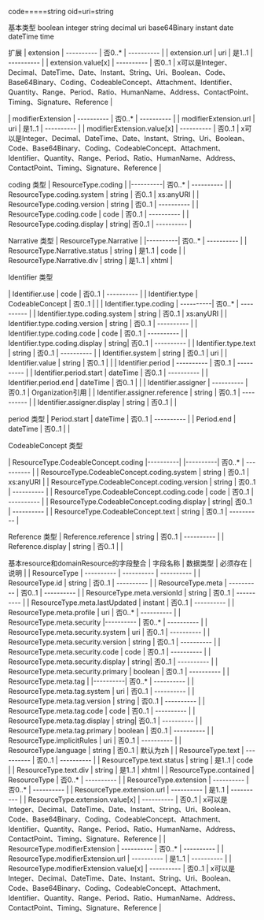 
code=====string
oid=uri=string



基本类型
boolean
integer
string
decimal
uri
base64Binary
instant
date
dateTime
time

扩展
| extension | ---------- | 否0..* | ---------- |
| extension.url | uri | 是1..1 | ---------- |
| extension.value[x] | ---------- | 否0..1 | x可以是Integer、Decimal、DateTime、Date、Instant、String、Uri、Boolean、Code、Base64Binary、Coding、CodeableConcept、Attachment、Identifier、Quantity、Range、Period、Ratio、HumanName、Address、ContactPoint、Timing、Signature、Reference |

| modifierExtension | ---------- | 否0..* | ---------- |
| modifierExtension.url | uri | 是1..1 | ---------- |
| modifierExtension.value[x] | ---------- | 否0..1 | x可以是Integer、Decimal、DateTime、Date、Instant、String、Uri、Boolean、Code、Base64Binary、Coding、CodeableConcept、Attachment、Identifier、Quantity、Range、Period、Ratio、HumanName、Address、ContactPoint、Timing、Signature、Reference |



coding 类型
| ResourceType.coding | |----------| 否0..* | ---------- |
| ResourceType.coding.system | string | 否0..1 | xs:anyURI |
| ResourceType.coding.version | string | 否0..1 | ---------- |
| ResourceType.coding.code | code | 否0..1 | ---------- |
| ResourceType.coding.display | string| 否0..1 | ---------- |

Narrative 类型
| ResourceType.Narrative | |----------| 否0..* | ---------- |
| ResourceType.Narrative.status | string | 是1..1 | code |
| ResourceType.Narrative.div | string | 是1..1 | xhtml |

Identifier 类型

| Identifier.use | code | 否0..1 | ---------- |
| Identifier.type | CodeableConcept | 否0..1 |  |
| Identifier.type.coding | ----------| 否0..* | ---------- |
| Identifier.type.coding.system | string | 否0..1 | xs:anyURI |
| Identifier.type.coding.version | string | 否0..1 | ---------- |
| Identifier.type.coding.code | code | 否0..1 | ---------- |
| Identifier.type.coding.display | string| 否0..1 | ---------- |
| Identifier.type.text | string | 否0..1 | ---------- |
| Identifier.system | string  | 否0..1 | uri |
| Identifier.value | string | 否0..1 |  |
| Identifier.period | ---------- | 否0..1 | ---------- |
| Identifier.period.start | dateTime | 否0..1 | ---------- |
| Identifier.period.end | dateTime | 否0..1 |  |
| Identifier.assigner | ---------- | 否0..1 | Organization引用 |
| Identifier.assigner.reference | string | 否0..1 | ---------- |
| Identifier.assigner.display | string | 否0..1 |  |

period 类型
|  Period.start | dateTime | 否0..1 | ---------- |
|  Period.end | dateTime | 否0..1 |  |

CodeableConcept 类型

| ResourceType.CodeableConcept.coding |----------| |----------| 否0..* | ---------- |
| ResourceType.CodeableConcept.coding.system | string | 否0..1 | xs:anyURI |
| ResourceType.CodeableConcept.coding.version | string | 否0..1 | ---------- |
| ResourceType.CodeableConcept.coding.code | code | 否0..1 | ---------- |
| ResourceType.CodeableConcept.coding.display | string| 否0..1 | ---------- |
| ResourceType.CodeableConcept.text | string | 否0..1 | ---------- |

Reference 类型
| Reference.reference | string | 否0..1 | ---------- |
| Reference.display | string | 否0..1 |  |


基本resource和domainResource的字段整合
| 字段名称 | 数据类型 | 必须存在 | 说明 |
| ResourceType | ---------- | ---------- | ---------- |
| ResourceType.id | string | 否0..1 | ---------- |
| ResourceType.meta | ---------- | 否0..1 | ---------- |
| ResourceType.meta.versionId | string | 否0..1 | ---------- |
| ResourceType.meta.lastUpdated | instant | 否0..1 | ---------- |
| ResourceType.meta.profile | uri | 否0..* | ---------- |
| ResourceType.meta.security |----------  | 否0..* | ---------- |
| ResourceType.meta.security.system | uri | 否0..1 | ---------- |
| ResourceType.meta.security.version | string | 否0..1 | ---------- |
| ResourceType.meta.security.code | code | 否0..1 | ---------- |
| ResourceType.meta.security.display | string| 否0..1 | ---------- |
| ResourceType.meta.security.primary | boolean | 否0..1 | ---------- |
| ResourceType.meta.tag | |----------| 否0..* | ---------- |
| ResourceType.meta.tag.system | uri | 否0..1 | ---------- |
| ResourceType.meta.tag.version | string | 否0..1 | ---------- |
| ResourceType.meta.tag.code | code | 否0..1 | ---------- |
| ResourceType.meta.tag.display | string| 否0..1 | ---------- |
| ResourceType.meta.tag.primary | boolean | 否0..1 | ---------- |
| ResourceType.implicitRules | uri | 否0..1 | ---------- |
| ResourceType.language | string | 否0..1 |  默认为zh |
| ResourceType.text | ---------- | 否0..1 | ---------- |
| ResourceType.text.status | string | 是1..1 | code |
| ResourceType.text.div | string | 是1..1 | xhtml |
| ResourceType.contained | ResourceType | 否0..* | ---------- |
| ResourceType.extension | ---------- | 否0..* | ---------- |
| ResourceType.extension.url 	 | ---------- | 是1..1 | ---------- |
| ResourceType.extension.value[x] 	 | ---------- | 否0..1 | x可以是Integer、Decimal、DateTime、Date、Instant、String、Uri、Boolean、Code、Base64Binary、Coding、CodeableConcept、Attachment、Identifier、Quantity、Range、Period、Ratio、HumanName、Address、ContactPoint、Timing、Signature、Reference |
| ResourceType.modifierExtension | ---------- | 否0..* | ---------- |
| ResourceType.modifierExtension.url 	 | ---------- | 是1..1 | ---------- |
| ResourceType.modifierExtension.value[x] 	 | ---------- | 否0..1 | x可以是Integer、Decimal、DateTime、Date、Instant、String、Uri、Boolean、Code、Base64Binary、Coding、CodeableConcept、Attachment、Identifier、Quantity、Range、Period、Ratio、HumanName、Address、ContactPoint、Timing、Signature、Reference |
